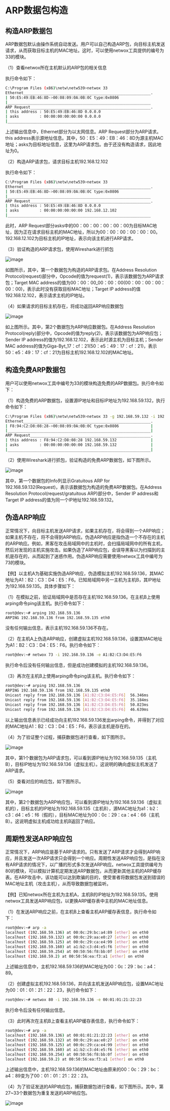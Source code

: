 # ARP数据包构造

## 构造ARP数据包

ARP数据包默认由操作系统自动发送。用户可以自己构造ARP包，向目标主机发送请求，从而获取目标主机的MAC地址。这时，可以使用netwox工具提供的编号为33的模块。

（1）查看netwox所在主机默认的ARP包的相关信息

执行命令如下：

```bash
C:\Program Files (x86)\netw\netw539>netwox 33
Ethernet________________________________________________________.
| 50:E5:49:EB:46:8D->00:08:09:0A:0B:0C type:0x0806                    |
|_______________________________________________________________      |
ARP Request_____________________________________________________.
| this address : 50:E5:49:EB:46:8D 0.0.0.0                            |
| asks         : 00:00:00:00:00:00 0.0.0.0                            |
|_______________________________________________________________      |
```

上述输出信息中，Ethernet部分为以太网信息。ARP Request部分为ARP请求。this address表示源地址信息。其中，50：E5：49：EB：46：8D为源主机MAC地址；asks为目标地址信息，这里为ARP请求包。由于还没有构造请求，因此地址为0。

（2）构造ARP请求包，请求目标主机192.168.12.102

执行命令如下：

```bash
C:\Program Files (x86)\netw\netw539>netwox 33
Ethernet________________________________________________________.
| 50:E5:49:EB:46:8D->00:08:09:0A:0B:0C type:0x0806                    |
|_______________________________________________________________      |
ARP Request_____________________________________________________.
| this address : 50:E5:49:EB:46:8D 0.0.0.0                            |
| asks         : 00:00:00:00:00:00 192.168.12.102                     |
|_______________________________________________________________      |
```

此时，ARP Request部分asks中的00：00：00：00：00：00为目标MAC地址，因为正在请求目标主机的MAC地址，所以为00：00：00：00：00：00。192.168.12.102为目标主机的IP地址，表示向该主机进行ARP请求。

（3）验证构造的ARP请求包，使用Wireshark进行抓包

![image](./assets/arp-1.png)

如图所示，其中，第一个数据包为构造的ARP请求包。在Address Resolution Protocol(request)部分中，Opcode的值为request(1)，表示该数据包为ARP请求包；Target MAC address的值为00：00：00_00：00：00(00：00：00：00：00：00)，表示此时没有获取目标MAC地址；Target IP address的值192.168.12.102，表示请求主机的IP地址。

（4）如果请求的目标主机存在，将成功返回ARP响应数据包

![image](./assets/arp-2.png)

如上图所示。其中，第2个数据包为ARP响应数据包。在Address Resolution Protocol(reply)部分中，Opcode的值为reply(2)，表示该数据包为ARP响应包；Sender IP address的值为192.168.12.102，表示此时源主机为目标主机；Sender MAC address的值为Giga-Byt_17：cf：21(50：e5：49：17：cf：21)，表示50：e5：49：17：cf：21为目标主机192.168.12.102的MAC地址。

## 构造免费ARP数据包

用户可以使用netwox工具中编号为33的模块构造免费的ARP数据包。执行命令如下：

（1）构造免费的ARP数据包，设置源IP地址和目标IP地址为192.168.59.132，执行命令如下：

```bash
C:\Program Files (x86)\netw\netw539>netwox 33 -g 192.168.59.132 -i 192.168.59.132
Ethernet________________________________________________________.
| F8:94:C2:D8:08:28->00:08:09:0A:0B:0C type:0x0806              |
|_______________________________________________________________|
ARP Request_____________________________________________________.
| this address : F8:94:C2:D8:08:28 192.168.59.132               |
| asks         : 00:00:00:00:00:00 192.168.59.132               |
|_______________________________________________________________|

```

（2）使用Wireshark进行抓包，验证构造的免费ARP数据包，如下图所示。

![image](./assets/arp-3.png)

其中，第一个数据包的Info列显示Gratuitous ARP for 192.168.59.132(Request)，表示该数据包为构造的免费ARP数据包。在Address Resolution Protocol(request/gratuitous ARP)部分中，Sender IP address和Target IP address的值为同一个IP地址192.168.59.132。

## 伪造ARP响应

正常情况下，向目标主机发送ARP请求，如果主机存在，将会得到一个ARP响应；如果主机不存在，将不会得到ARP响应。伪造ARP响应是指伪造一个不存在的主机的ARP响应。例如，黑客在攻击局域网中的主机时，会扫描局域网中的所有主机，然后对发现的主机实施攻击。如果伪造了ARP响应包，会误导黑客以为扫描到的主机是存在的，从而起到了迷惑作用。伪造ARP响应需要使用netwox工具中编号为73的模块。

【例】以主机A为基础实施伪造ARP响应，伪造模拟主机192.168.59.136，其MAC地址为A1：B2：C3：D4：E5：F6。已知局域网中另一主机为主机B，其IP地址为192.168.59.135。具体步骤如下：

（1）在模拟之前，验证局域网中是否存在主机192.168.59.136。在主机B上使用arping命令ping该主机。执行命令如下：

```bash
root@dev:~# arping 192.168.59.136
ARPING 192.168.59.136 from 192.168.59.135 eth0
```

没有任何输出信息，表示主机192.168.59.136不存在。

（2）在主机A上伪造ARP响应，创建虚拟主机192.168.59.136，设置其MAC地址为A1：B2：C3：D4：E5：F6。执行命令如下：

```bash
root@dev:~# netwox 73 -i 192.168.59.136 -e A1:B2:C3:D4:E5:F6
```

执行命令后没有任何输出信息，但是成功创建模拟的主机192.168.59.136。

（3）再次在主机B上使用arping命令ping该主机。执行命令如下：

```bash
root@dev:~# arping 192.168.59.136
ARPING 192.168.59.136 from 192.168.59.135 eth0
Unicast reply from 192.168.59.136 [A1:B2:C3:D4:E5:F6]  56.346ms
Unicast reply from 192.168.59.136 [A1:B2:C3:D4:E5:F6]  35.184ms
Unicast reply from 192.168.59.136 [A1:B2:C3:D4:E5:F6]  50.823ms
Unicast reply from 192.168.59.136 [A1:B2:C3:D4:E5:F6]  46.639ms
```

以上输出信息表示已经成功向主机192.168.59.136发出arping命令，并得到了对应的MAC地址A1：B2：C3：D4：E5：F6，表示该主机是存在的。

（4）为了验证整个过程，捕获数据包进行查看，如下图所示。

![image](./assets/arp-4.png)

其中，第1个数据包为ARP请求包，可以看到源IP地址为192.168.59.135（主机B），目标IP地址为192.168.59.136（虚拟主机）。这说明的确向虚拟主机发送了ARP请求。

（5）查看对应的响应包，如下图所示。

![image](./assets/arp-5.png)

其中，第2个数据包为ARP响应包，可以看到源IP地址为192.168.59.136（虚拟主机的），目标主机的IP地址为192.168.59.135（主机B），源MAC地址为a1：b2：c3：d4：e5：f6（假的），目标MAC地址为00：0c：29：ca：e4：66（主机B）。这说明虚拟主机成功给主机B返回了响应。

## 周期性发送ARP响应包

正常情况下，ARP响应是基于ARP请求的。只有发送了ARP请求才会得到ARP响应，并且发送一次ARP请求只会得到一个响应。周期性发送ARP响应包，是指在没有ARP请求的情况下，以广播的形式多次发送ARP响应。netwox工具提供编号为80的模块，可以模拟计算机定期发送ARP数据包，从而更新其他主机的ARP缓存表。在ARP攻击中，该功能可以达到欺骗的目的，使受害者将数据包发送到错误的MAC地址主机（攻击主机），从而导致数据包被监听。

【例】已知netwox所在主机为主机A，主机B的IP地址为192.168.59.135。使用netwox工具发送ARP响应包，以更换ARP缓存表中主机的MAC地址信息。

（1）在发送ARP响应之前，在主机B上查看主机ARP缓存表信息，执行命令如下：

```bash
root@dev:~# arp -a
localhost (192.168.59.136) at 00:0c:29:bc:a4:89 [ether] on eth0
localhost (192.168.59.132) at 00:0c:29:aa:e0:27 [ether] on eth0
localhost (192.168.59.125) at 00:0c:29:ca:e4:99 [ether] on eth0
localhost (192.168.59.160) at a1:b2:c3:d4:e5:f6 [ether] on eth0
localhost (192.168.59.254) at 00:50:56:f8:bb:0f [ether] on eth0
localhost (192.168.59.2) at 00:50:56:ea:f3:a1 [ether] on eth0
```

上述输出信息中，主机192.168.59.136的MAC地址为00：0c：29：bc：a4：89。

（2）创建虚拟主机192.168.59.136，并向该主机发送ARP响应包，设置MAC地址为00：01：01：21：22：23，执行命令如下：

```bash
root@dev:~# netwox 80 -i 192.168.59.136 -e 00:01:01:21:22:23
```

执行命令后没有任何输出信息。

（3）此时再次在主机B上查看主机ARP缓存表信息，执行命令如下：

```bash
root@dev:~# arp -a
localhost (192.168.59.136) at 00:01:01:21:22:23 [ether] on eth0
localhost (192.168.59.132) at 00:0c:29:aa:e0:27 [ether] on eth0
localhost (192.168.59.125) at 00:0c:29:ca:e4:99 [ether] on eth0
localhost (192.168.59.160) at a1:b2:c3:d4:e5:f6 [ether] on eth0
localhost (192.168.59.254) at 00:50:56:f8:bb:0f [ether] on eth0
localhost (192.168.59.2) at 00:50:56:ea:f3:a1 [ether] on eth0
```

上述输出信息中，主机192.168.59.136的MAC地址由原来的00：0c：29：bc：a4：89变为了00：01：01：21：22：23。

（4）为了验证发送的ARP响应包，捕获数据包进行查看，如下图所示。其中，第27~33个数据包为重复发送的ARP响应包。

![image](./assets/arp-6.png)
